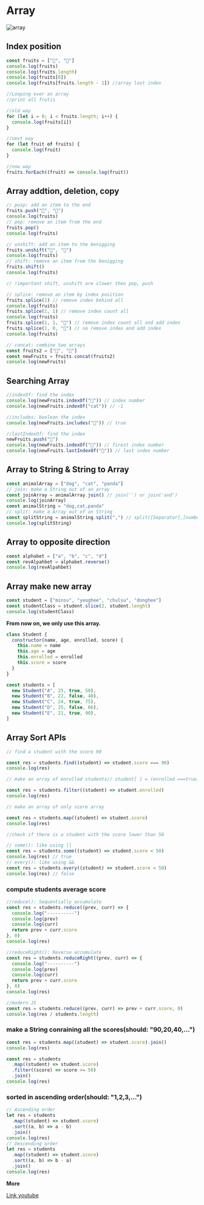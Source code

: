 # Array

![array](https://user-images.githubusercontent.com/68719427/103960143-d8d85d00-5194-11eb-8cbd-a43358a54d07.png)

## Index position

```js
const fruits = ["🍊", "🍅"]
console.log(fruits)
console.log(fruits.length)
console.log(fruits[0])
console.log(fruits[fruits.length - 1]) //array last index

//Looping over an array
//print all frutis

//old way
for (let i = 0; i < fruits.length; i++) {
  console.log(fruits[i])
}

//next way
for (let fruit of fruits) {
  console.log(fruit)
}

//now way
fruits.forEach((fruit) => console.log(fruit))
```

## Array addtion, deletion, copy

```js
// pusp: add an item to the end
fruits.push("🍏", "🍑")
console.log(fruits)
// pop: remove an item from the end
fruits.pop()
console.log(fruits)

// unshift: add an item to the benigging
fruits.unshift("🍏", "🍑")
console.log(fruits)
// shift: remove an item from the benigging
fruits.shift()
console.log(fruits)

// !important shift, unshift are slower then pop, push

// splice: remove an item by index position
fruits.splice(1) // remove index behind all
console.log(fruits)
fruits.splice(1, 1) // remove index count all
console.log(fruits)
fruits.splice(1, 1, "🍉") // remove index count all and add index
fruits.splice(1, 0, "🍇") // no remove index and add index
console.log(fruits)

// concat: combine two arrays
const fruits2 = ["🍒", "🍍"]
const newFruits = fruits.concat(fruits2)
console.log(newFruits)
```

## Searching Array

```js
//indexOf: find the index
console.log(newFruits.indexOf("🍒")) // index number
console.log(newFruits.indexOf("cat")) // -1

//includes: boolean the index
console.log(newFruits.includes("🍒")) // true

//lastIndexOf: find the index
newFruits.push("🍒")
console.log(newFruits.indexOf("🍒")) // firest index number
console.log(newFruits.lastIndexOf("🍒")) // last index number
```

## Array to String & String to Array

```js
const animalArray = ["dog", "cat", "panda"]
// join: make a String out of an array
const joinArray = animalArray.join() // join('') or join('and')
console.log(joinArray)
const animalString = "dog,cat,panda"
// split: make a Array out of an String
const splitString = animalString.split(",") // split([Separator],[number])
console.log(splitString)
```

## Array to opposite direction

```js
const alphabet = ["a", "b", "c", "d"]
const revAlpahbet = alphabet.reverse()
console.log(revAlpahbet)
```

## Array make new array

```js
const student = ["minsu", "yeoghee", "chulsu", "donghee"]
const studentClass = student.slice(2, student.lenght)
console.log(studentClass)
```

**From now on, we only use this array.**

```js
class Student {
  constructor(name, age, enrolled, score) {
    this.name = name
    this.age = age
    this.enrolled = enrolled
    this.score = score
  }
}

const students = [
  new Student("A", 25, true, 50),
  new Student("B", 22, false, 40),
  new Student("C", 24, true, 75),
  new Student("D", 25, false, 66),
  new Student("E", 21, true, 90),
]
```

## Array Sort APIs

```js
// find a student with the score 90

const res = students.find((student) => student.score === 90)
console.log(res)
```

```js
// make an array of enrolled students// student[ ] = (enrolled ===true)

const res = students.filter((student) => student.enrolled)
console.log(res)
```

```js
// make an array of only score array

const res = students.map((student) => student.score)
console.log(res)
```

```js
//check if there is a student with the score lower than 50

// some(): like using ||
const res = students.some((student) => student.score < 50)
console.log(res) // true
// every(): like using &&
const res = students.every((student) => student.score < 50)
console.log(res) // false
```

### compute students average score

```js
//reduce(): Sequentially accumulate
const res = students.reduce((prev, curr) => {
  console.log("----------")
  console.log(prev)
  console.log(curr)
  return prev + curr.score
}, 0)
console.log(res)

//reduceRight(): Reverse accumulate
const res = students.reduceRight((prev, curr) => {
  console.log("----------")
  console.log(prev)
  console.log(curr)
  return prev + curr.score
}, 0)
console.log(res)

//modern JS
const res = students.reduce((prev, curr) => prev + curr.score, 0)
console.log(res / students.length)
```

### make a String conraining all the scores(should: "90,20,40,...")

```js
const res = students.map((student) => student.score).join()
console.log(res)

const res = students
  .map((student) => student.score)
  .filter((score) => score >= 50)
  .join()
console.log(res)
```

### sorted in ascending order(should: "1,2,3,...")

```js
// Ascending order
let res = students
  .map((student) => student.score)
  .sort((a, b) => a - b)
  .join()
console.log(res)
// Descending order
let res = students
  .map((student) => student.score)
  .sort((a, b) => b - a)
  .join()
console.log(res)
```

**More**

[Link youtube](https://www.youtube.com/watch?v=yOdAVDuHUKQ)
